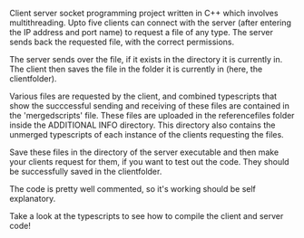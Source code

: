 Client server socket programming project written in C++ which involves multithreading. Upto five clients can connect with the server (after entering the IP address and port name) to request a file of any type. The server sends back the requested file, with the correct permissions.

The server sends over the file, if it exists in the directory it is currently in.
The client then saves the file in the folder it is currently in (here, the clientfolder).



Various files are requested by the client, and combined typescripts that show the succcessful sending and receiving of these files are contained in the 'mergedscripts' file.
These files are uploaded in the referencefiles folder inside the ADDITIONAL INFO directory. This directory also contains the unmerged typescripts of each instance of the clients requesting the files.


Save these files in the directory of the server executable and then make your clients request for them, if you want to test out the code. They should be successfully saved in the clientfolder. 

The code is pretty well commented, so it's working should be self explanatory. 

Take a look at the typescripts to see how to compile the client and server code!
